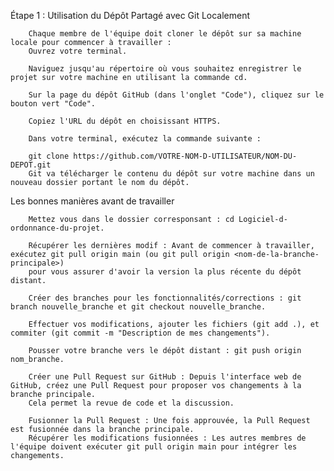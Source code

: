 Étape 1 : Utilisation du Dépôt Partagé avec Git Localement

        Chaque membre de l'équipe doit cloner le dépôt sur sa machine locale pour commencer à travailler : 
        Ouvrez votre terminal.
        
        Naviguez jusqu'au répertoire où vous souhaitez enregistrer le projet sur votre machine en utilisant la commande cd.
        
        Sur la page du dépôt GitHub (dans l'onglet "Code"), cliquez sur le bouton vert "Code".
        
        Copiez l'URL du dépôt en choisissant HTTPS.
        
        Dans votre terminal, exécutez la commande suivante : 
        
        git clone https://github.com/VOTRE-NOM-D-UTILISATEUR/NOM-DU-DEPOT.git
        Git va télécharger le contenu du dépôt sur votre machine dans un nouveau dossier portant le nom du dépôt.

Les bonnes manières avant de travailler

        Mettez vous dans le dossier corresponsant : cd Logiciel-d-ordonnance-du-projet.
        
        Récupérer les dernières modif : Avant de commencer à travailler, exécutez git pull origin main (ou git pull origin <nom-de-la-branche-principale>)
        pour vous assurer d'avoir la version la plus récente du dépôt distant.
            
        Créer des branches pour les fonctionnalités/corrections : git branch nouvelle_branche et git checkout nouvelle_branche.
        
        Effectuer vos modifications, ajouter les fichiers (git add .), et commiter (git commit -m "Description de mes changements").
        
        Pousser votre branche vers le dépôt distant : git push origin nom_branche.
        
        Créer une Pull Request sur GitHub : Depuis l'interface web de GitHub, créez une Pull Request pour proposer vos changements à la branche principale.
        Cela permet la revue de code et la discussion.
        
        Fusionner la Pull Request : Une fois approuvée, la Pull Request est fusionnée dans la branche principale.
        Récupérer les modifications fusionnées : Les autres membres de l'équipe doivent exécuter git pull origin main pour intégrer les changements.
